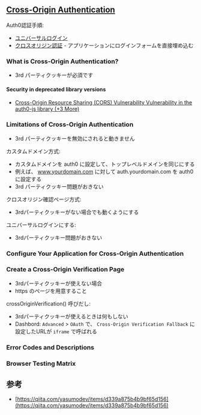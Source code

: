 ## [Cross-Origin Authentication](https://auth0.com/docs/cross-origin-authentication)

Auth0認証手順:

- [ユニバーサルログイン]('')
- [クロスオリジン認証]('') - アプリケーションにログインフォームを直接埋め込む


### What is Cross-Origin Authentication?


- 3rd パーティクッキーが必須です

#### Security in deprecated library versions


- [Cross-Origin Resource Sharing (CORS) Vulnerability Vulnerability in the auth0-js library (+3 More)](https://www.sourceclear.com/vulnerability-database/security/cross-origin-resource-sharing-cors/javascript/sid-5538)

### Limitations of Cross-Origin Authentication

- 3rd パーティクッキーを無効にされると動きません

カスタムドメイン方式:

- カスタムドメインを auth0 に設定して、トップレベルドメインを同じにする
- 例えば、 www.yourdomain.com に対して auth.yourdomain.com を auth0に設定する
- 3rd パーティクッキー問題がおきない

クロスオリジン確認ページ方式:

- 3rdパーティクッキーがない場合でも動くようにする

ユニバーサルログインにする:

- 3rdパーティクッキー問題がおきない



### Configure Your Application for Cross-Origin Authentication

### Create a Cross-Origin Verification Page

- 3rdパーティクッキーが使えない場合
- https のページを用意すること

crossOriginVerification() 呼びだし:

- 3rdパーティクッキーが使えるときは何もしない
- Dashbord: `Advanced` > `OAuth` で、 `Cross-Origin Verification Fallback` に設定したURLが `iframe` で呼ばれる


### Error Codes and Descriptions


### Browser Testing Matrix


## 参考

- [https://qiita.com/yasumodev/items/d339a875b4b9bf65d156](https://qiita.com/yasumodev/items/d339a875b4b9bf65d156)